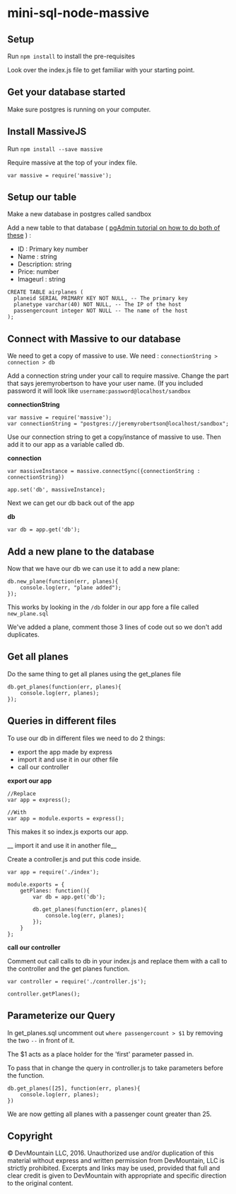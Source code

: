 # mini-sql-node-massive

## Setup

Run `npm install` to install the pre-requisites

Look over the index.js file to get familiar with your starting point.

## Get your database started

Make sure postgres is running on your computer.

## Install MassiveJS

Run `npm install --save massive`

Require massive at the top of your index file.

`var massive = require('massive');`

## Setup our table

Make a new database in postgres called sandbox

Add a new table to that database ( [pgAdmin tutorial on how to do both of these](https://www.youtube.com/watch?v=1wvDVBjNDys) ) :

* ID : Primary key number
* Name : string
* Description: string
* Price: number
* Imageurl : string


```
CREATE TABLE airplanes (
  planeid SERIAL PRIMARY KEY NOT NULL, -- The primary key
  planetype varchar(40) NOT NULL, -- The IP of the host
  passengercount integer NOT NULL -- The name of the host
);
```


## Connect with Massive to our database

We need to get a copy of massive to use.  We need : `connectionString > connection > db`

Add a connection string under your call to require massive.  Change the part that says jeremyrobertson to have your user name.  (If you included password it will look like `username:password@localhost/sandbox`

__connectionString__
```
var massive = require('massive');
var connectionString = "postgres://jeremyrobertson@localhost/sandbox";
```

Use our connection string to get a copy/instance of massive to use.  Then add it to our app as a variable called db.

__connection__
```
var massiveInstance = massive.connectSync({connectionString : connectionString})

app.set('db', massiveInstance);
```

Next we can get our db back out of the app

__db__
```
var db = app.get('db');
```


## Add a new plane to the database

Now that we have our db we can use it to add a new plane:

```
db.new_plane(function(err, planes){
    console.log(err, "plane added");
});
```

This works by looking in the `/db` folder in our app fore a file called `new_plane.sql`

We've added a plane, comment those 3 lines of code out so we don't add duplicates.


## Get all planes

Do the same thing to get all planes using the get_planes file

```
db.get_planes(function(err, planes){
    console.log(err, planes);
});
```

## Queries in different files

To use our db in different files we need to do 2 things:

* export the app made by express
* import it and use it in our other file
* call our controller

__export our app__
```
//Replace
var app = express();

//With
var app = module.exports = express();
```

This makes it so index.js exports our app.


__ import it and use it in another file__

Create a controller.js and put this code inside.

```
var app = require('./index');

module.exports = {
    getPlanes: function(){
        var db = app.get('db');

        db.get_planes(function(err, planes){
            console.log(err, planes);
        });
    }
};
```

__call our controller__

Comment out call calls to db in your index.js and replace them with a call to the controller and the get planes function.

```
var controller = require('./controller.js');

controller.getPlanes();
```

## Parameterize our Query

In get_planes.sql uncomment out `where passengercount > $1` by removing the two `--` in front of it.

The $1 acts as a place holder for the 'first' parameter passed in.

To pass that in change the query in controller.js to take parameters before the function.

```
db.get_planes([25], function(err, planes){
    console.log(err, planes);
})
```        

We are now getting all planes with a passenger count greater than 25.


## Copyright

© DevMountain LLC, 2016. Unauthorized use and/or duplication of this material without express and written permission from DevMountain, LLC is strictly prohibited. Excerpts and links may be used, provided that full and clear credit is given to DevMountain with appropriate and specific direction to the original content.
